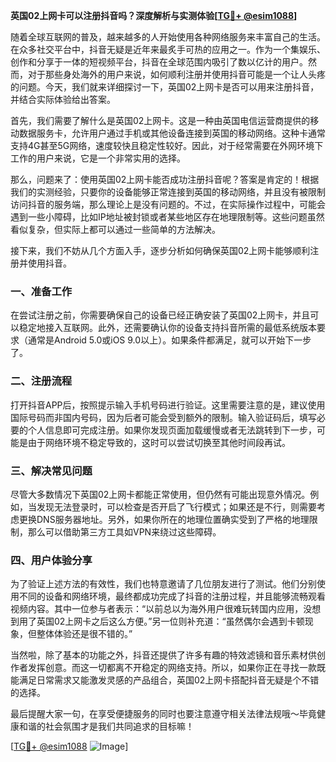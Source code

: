 **英国02上网卡可以注册抖音吗？深度解析与实测体验[[TG💪+ @esim1088](https://t.me/s/esim1088)]**

随着全球互联网的普及，越来越多的人开始使用各种网络服务来丰富自己的生活。在众多社交平台中，抖音无疑是近年来最炙手可热的应用之一。作为一个集娱乐、创作和分享于一体的短视频平台，抖音在全球范围内吸引了数以亿计的用户。然而，对于那些身处海外的用户来说，如何顺利注册并使用抖音可能是一个让人头疼的问题。今天，我们就来详细探讨一下，英国02上网卡是否可以用来注册抖音，并结合实际体验给出答案。

首先，我们需要了解什么是英国02上网卡。这是一种由英国电信运营商提供的移动数据服务卡，允许用户通过手机或其他设备连接到英国的移动网络。这种卡通常支持4G甚至5G网络，速度较快且稳定性较好。因此，对于经常需要在外网环境下工作的用户来说，它是一个非常实用的选择。

那么，问题来了：使用英国02上网卡能否成功注册抖音呢？答案是肯定的！根据我们的实测经验，只要你的设备能够正常连接到英国的移动网络，并且没有被限制访问抖音的服务端，那么理论上是没有问题的。不过，在实际操作过程中，可能会遇到一些小障碍，比如IP地址被封锁或者某些地区存在地理限制等。这些问题虽然看似复杂，但实际上都可以通过一些简单的方法解决。

接下来，我们不妨从几个方面入手，逐步分析如何确保英国02上网卡能够顺利注册并使用抖音。

### **一、准备工作**
在尝试注册之前，你需要确保自己的设备已经正确安装了英国02上网卡，并且可以稳定地接入互联网。此外，还需要确认你的设备支持抖音所需的最低系统版本要求（通常是Android 5.0或iOS 9.0以上）。如果条件都满足，就可以开始下一步了。

### **二、注册流程**
打开抖音APP后，按照提示输入手机号码进行验证。这里需要注意的是，建议使用国际号码而非国内号码，因为后者可能会受到额外的限制。输入验证码后，填写必要的个人信息即可完成注册。如果你发现页面加载缓慢或者无法跳转到下一步，可能是由于网络环境不稳定导致的，这时可以尝试切换至其他时间段再试。

### **三、解决常见问题**
尽管大多数情况下英国02上网卡都能正常使用，但仍然有可能出现意外情况。例如，当发现无法登录时，可以检查是否开启了飞行模式；如果还是不行，则需要考虑更换DNS服务器地址。另外，如果你所在的地理位置确实受到了严格的地理限制，那么可以借助第三方工具如VPN来绕过这些障碍。

### **四、用户体验分享**
为了验证上述方法的有效性，我们也特意邀请了几位朋友进行了测试。他们分别使用不同的设备和网络环境，最终都成功完成了抖音的注册过程，并且能够流畅观看视频内容。其中一位参与者表示：“以前总以为海外用户很难玩转国内应用，没想到用了英国02上网卡之后这么方便。”另一位则补充道：“虽然偶尔会遇到卡顿现象，但整体体验还是很不错的。”

当然啦，除了基本的功能之外，抖音还提供了许多有趣的特效滤镜和音乐素材供创作者发挥创意。而这一切都离不开稳定的网络支持。所以，如果你正在寻找一款既能满足日常需求又能激发灵感的产品组合，英国02上网卡搭配抖音无疑是个不错的选择。

最后提醒大家一句，在享受便捷服务的同时也要注意遵守相关法律法规哦～毕竟健康和谐的社会氛围才是我们共同追求的目标嘛！

[[TG💪+ @esim1088](https://t.me/s/esim1088) ![Image](https://i.postimg.cc/4NQfJmqS/Snipaste-2025-05-13-00-14-12.png)]